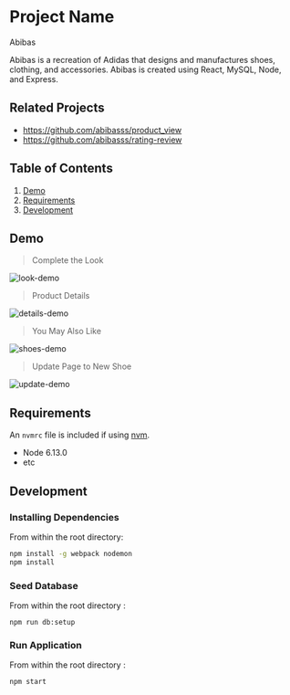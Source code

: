 # Project Name

Abibas

Abibas is a recreation of Adidas that designs and manufactures shoes, clothing, and accessories. Abibas is created using React, MySQL, Node, and Express.

## Related Projects

  - https://github.com/abibasss/product_view
  - https://github.com/abibasss/rating-review

## Table of Contents

1. [Demo](#demo)
2. [Requirements](#requirements)
3. [Development](#development)

## Demo
> Complete the Look

![look-demo](https://user-images.githubusercontent.com/26655855/53500900-0bc14e00-3a60-11e9-8783-96105ac5ccab.gif)

> Product Details

![details-demo](https://user-images.githubusercontent.com/26655855/53501310-c7827d80-3a60-11e9-9723-289d7e932356.gif)

> You May Also Like

![shoes-demo](https://user-images.githubusercontent.com/26655855/53500336-f8fa4980-3a5e-11e9-8855-bfd5d1d82eb8.gif)

> Update Page to New Shoe

![update-demo](https://user-images.githubusercontent.com/26655855/53501325-ce10f500-3a60-11e9-87cb-86a48818d205.gif)


## Requirements

An `nvmrc` file is included if using [nvm](https://github.com/creationix/nvm).

- Node 6.13.0
- etc

## Development

### Installing Dependencies

From within the root directory:

```sh
npm install -g webpack nodemon
npm install
```

### Seed Database

From within the root directory :

```
npm run db:setup
```

### Run Application

From within the root directory :

```
npm start
```
